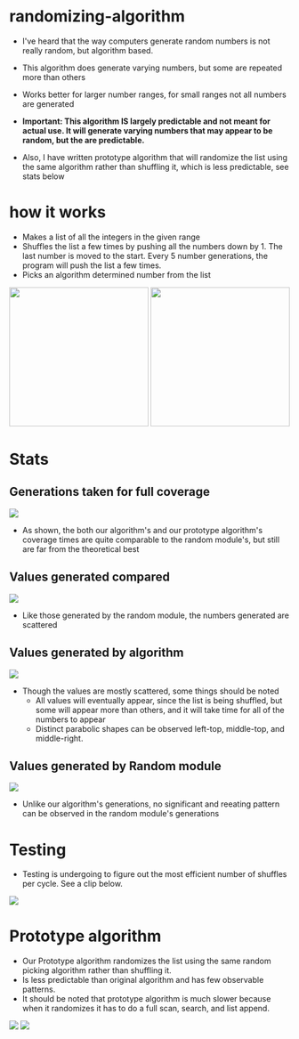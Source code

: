 # randomizing-algorithm
- I've heard that the way computers generate random numbers is not really random, but algorithm based.

- This algorithm does generate varying numbers, but some are repeated more than others

- Works better for larger number ranges, for small ranges not all numbers are generated

- **Important: This algorithm IS largely predictable and not meant for actual use. It will generate varying numbers that may appear to be random, but the are predictable.**

- Also, I have written prototype algorithm that will randomize the list using the same algorithm rather than shuffling it, which is less predictable, see stats below

# how it works

- Makes a list of all the integers in the given range
- Shuffles the list a few times by pushing all the numbers down by 1. The last number is moved to the start. Every 5 number generations, the program will push the list a few times.
- Picks an algorithm determined number from the list

<img src="images/ezgif.com-gif-maker(1).gif" height="250"> <img src="images/ezgif.com-gif-maker(3).gif" height="250">

# Stats

## Generations taken for full coverage
![](images/Full_coverage_with_theoretical_best_line.png)

- As shown, the both our algorithm's and our prototype algorithm's coverage times are quite comparable to the random module's, but still are far from the theoretical best

## Values generated compared
![](images/Values_generated_compared.png)

- Like those generated by the random module, the numbers generated are scattered

## Values generated by algorithm
 ![](images/Values_generated_by_algorithm.png)
 
- Though the values are mostly scattered, some things should be noted
  - All values will eventually appear, since the list is being shuffled, but some will appear more than others, and it will take time for all of the numbers to appear
  - Distinct parabolic shapes can be observed left-top, middle-top, and middle-right.


## Values generated by Random module
 ![](images/Values_generated_by_random_module.png)
 
- Unlike our algorithm's generations, no significant and reeating pattern can be observed in the random module's generations
 
# Testing 
 - Testing is undergoing to figure out the most efficient number of shuffles per cycle. See a clip below.

 ![](images/ezgif.com-gif-maker(2).gif)
 
 # Prototype algorithm
 - Our Prototype algorithm randomizes the list using the same random picking algorithm rather than shuffling it.
 - Is less predictable than original algorithm and has few observable patterns.
 - It should be noted that prototype algorithm is much slower because when it randomizes it has to do a full scan, search, and list append.
 
 ![](images/Prototype_algorithm.png)
 ![](images/Random_vs_prototype.png)

